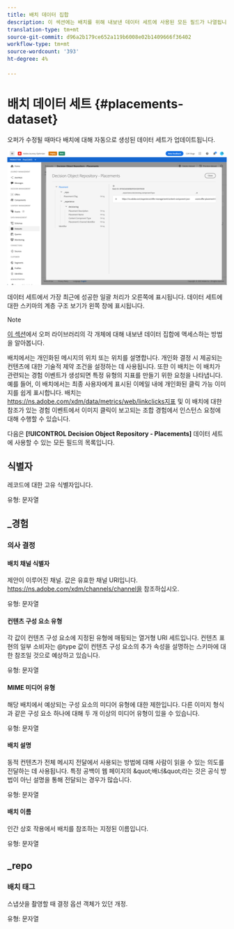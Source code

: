 ```yaml
---
title: 배치 데이터 집합
description: 이 섹션에는 배치를 위해 내보낸 데이터 세트에 사용된 모든 필드가 나열됩니다.
translation-type: tm+mt
source-git-commit: d96a2b179ce652a119b6008e02b1409666f36402
workflow-type: tm+mt
source-wordcount: '393'
ht-degree: 4%

---
```


# 배치 데이터 세트 {#placements-dataset}

오퍼가 수정될 때마다 배치에 대해 자동으로 생성된 데이터 세트가 업데이트됩니다.

![](../assets/dataset-placements.png)

데이터 세트에서 가장 최근에 성공한 일괄 처리가 오른쪽에 표시됩니다. 데이터 세트에 대한 스키마의 계층 구조 보기가 왼쪽 창에 표시됩니다.

>[!NOTE]
>
>[이 섹션](../export-catalog/access-dataset.md)에서 오퍼 라이브러리의 각 개체에 대해 내보낸 데이터 집합에 액세스하는 방법을 알아봅니다.

배치에서는 개인화된 메시지의 위치 또는 위치를 설명합니다. 개인화 결정 시 제공되는 컨텐츠에 대한 기술적 제약 조건을 설정하는 데 사용됩니다. 또한 이 배치는 이 배치가 관련되는 경험 이벤트가 생성되면 특정 유형의 지표를 만들기 위한 요청을 나타냅니다. 예를 들어, 이 배치에서는 최종 사용자에게 표시된 이메일 내에 개인화된 클릭 가능 이미지를 쉽게 표시합니다. 배치는 https://ns.adobe.com/xdm/data/metrics/web/linkclicks지표 및 이 배치에 대한 참조가 있는 경험 이벤트에서 이미지 클릭이 보고되는 조합 경험에서 인스턴스 요청에 대해 수행할 수 있습니다.

다음은 **[!UICONTROL Decision Object Repository - Placements]** 데이터 세트에 사용할 수 있는 모든 필드의 목록입니다.

## 식별자

레코드에 대한 고유 식별자입니다.

유형: 문자열

## _경험

### 의사 결정

#### 배치 채널 식별자

제안이 이루어진 채널. 값은 유효한 채널 URI입니다. https://ns.adobe.com/xdm/channels/channel을 참조하십시오.

유형: 문자열

#### 컨텐츠 구성 요소 유형

각 값이 컨텐츠 구성 요소에 지정된 유형에 매핑되는 열거형 URI 세트입니다. 컨텐츠 표현의 일부 소비자는 @type 값이 컨텐츠 구성 요소의 추가 속성을 설명하는 스키마에 대한 참조일 것으로 예상하고 있습니다.

유형: 문자열

#### MIME 미디어 유형

해당 배치에서 예상되는 구성 요소의 미디어 유형에 대한 제한입니다. 다른 이미지 형식과 같은 구성 요소 하나에 대해 두 개 이상의 미디어 유형이 있을 수 있습니다.

유형: 문자열

#### 배치 설명

동적 컨텐츠가 전체 메시지 전달에서 사용되는 방법에 대해 사람이 읽을 수 있는 의도를 전달하는 데 사용됩니다. 특정 공백이 웹 페이지의 \&quot;배너\&quot;라는 것은 공식 방법이 아닌 설명을 통해 전달되는 경우가 많습니다.

유형: 문자열

#### 배치 이름

인간 상호 작용에서 배치를 참조하는 지정된 이름입니다.

유형: 문자열

## _repo

### 배치 태그

스냅샷을 촬영할 때 결정 옵션 객체가 있던 개정.

유형: 문자열
